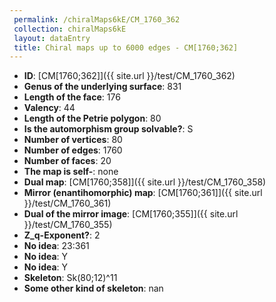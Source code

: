 ```yaml
--- 
 permalink: /chiralMaps6kE/CM_1760_362 
 collection: chiralMaps6kE
 layout: dataEntry
 title: Chiral maps up to 6000 edges - CM[1760;362]
---
```


- **ID**: [CM[1760;362]]({{ site.url }}/test/CM_1760_362)
- **Genus of the underlying surface**: 831
- **Length of the face**: 176
- **Valency**: 44
- **Length of the Petrie polygon**: 80
- **Is the automorphism group solvable?**: S
- **Number of vertices**: 80
- **Number of edges**: 1760
- **Number of faces**: 20
- **The map is self-**: none
- **Dual map**: [CM[1760;358]]({{ site.url }}/test/CM_1760_358)
- **Mirror (enantihomorphic) map**: [CM[1760;361]]({{ site.url }}/test/CM_1760_361)
- **Dual of the mirror image**: [CM[1760;355]]({{ site.url }}/test/CM_1760_355)
- **Z_q-Exponent?**: 2
- **No idea**:  23:361
- **No idea**: Y
- **No idea**: Y
- **Skeleton**: Sk(80;12)^11
- **Some other kind of skeleton**: nan
